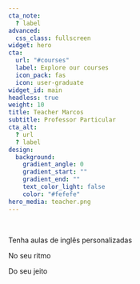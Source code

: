 ```yaml
---
cta_note:
  ? label
advanced:
  css_class: fullscreen
widget: hero
cta:
  url: "#courses"
  label: Explore our courses
  icon_pack: fas
  icon: user-graduate
widget_id: main
headless: true
weight: 10
title: Teacher Marcos
subtitle: Professor Particular
cta_alt:
  ? url
  ? label
design:
  background:
    gradient_angle: 0
    gradient_start: ""
    gradient_end: ""
    text_color_light: false
    color: "#fefefe"
hero_media: teacher.png
---
```

<br>

Tenha aulas de inglês personalizadas

No seu ritmo

Do seu jeito